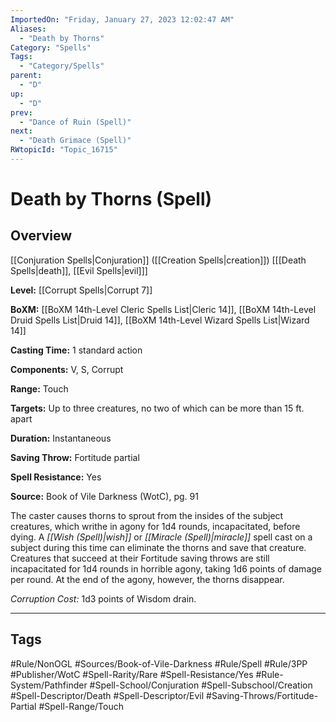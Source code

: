 ```yaml
---
ImportedOn: "Friday, January 27, 2023 12:02:47 AM"
Aliases:
  - "Death by Thorns"
Category: "Spells"
Tags:
  - "Category/Spells"
parent:
  - "D"
up:
  - "D"
prev:
  - "Dance of Ruin (Spell)"
next:
  - "Death Grimace (Spell)"
RWtopicId: "Topic_16715"
---
```

# Death by Thorns (Spell)
## Overview
[[Conjuration Spells|Conjuration]] ([[Creation Spells|creation]]) \[[[Death Spells|death]], [[Evil Spells|evil]]]

**Level:** [[Corrupt Spells|Corrupt 7]]

**BoXM:** [[BoXM 14th-Level Cleric Spells List|Cleric 14]], [[BoXM 14th-Level Druid Spells List|Druid 14]], [[BoXM 14th-Level Wizard Spells List|Wizard 14]]

**Casting Time:** 1 standard action

**Components:** V, S, Corrupt

**Range:** Touch

**Targets:** Up to three creatures, no two of which can be more than 15 ft. apart

**Duration:** Instantaneous

**Saving Throw:** Fortitude partial

**Spell Resistance:** Yes

**Source:** Book of Vile Darkness (WotC), pg. 91

The caster causes thorns to sprout from the insides of the subject creatures, which writhe in agony for 1d4 rounds, incapacitated, before dying. A *[[Wish (Spell)|wish]]* or *[[Miracle (Spell)|miracle]]* spell cast on a subject during this time can eliminate the thorns and save that creature. Creatures that succeed at their Fortitude saving throws are still incapacitated for 1d4 rounds in horrible agony, taking 1d6 points of damage per round. At the end of the agony, however, the thorns disappear.

*Corruption Cost:* 1d3 points of Wisdom drain.


---
## Tags
#Rule/NonOGL #Sources/Book-of-Vile-Darkness #Rule/Spell #Rule/3PP #Publisher/WotC #Spell-Rarity/Rare #Spell-Resistance/Yes #Rule-System/Pathfinder #Spell-School/Conjuration #Spell-Subschool/Creation #Spell-Descriptor/Death #Spell-Descriptor/Evil #Saving-Throws/Fortitude-Partial #Spell-Range/Touch

